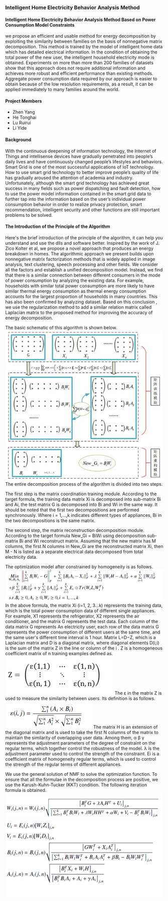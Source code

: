 ### Intelligent Home Electricity Behavior Analysis Method
#### Intelligent Home Electricity Behavior Analysis Method Based on Power Consumption Model Constraints
we propose an efficient and usable method for energy decomposition by exploiting the similarity between families on the basis of nonnegative matrix decomposition. This method is trained by the model of intelligent home data which has detailed electrical information. In the condition of obtaining the total power of the new user, the intelligent household electricity mode is obtained. Experiments on more than more than 200 families of datasets show that this approach does not require additional information and achieves more robust and efficient performance than existing methods. Aggregate power consumption data required by our approach is easier to obtain because of the low resolution requirements, as a result, it can be applied immediately to many families around the world. 
#### Project Members
* Zhen Yang
* He Tonghai
* Lu Ruirui
* Li Yide
#### Background
With the continuous deepening of information technology, the Internet of Things and intellisense devices have gradually penetrated into people’s daily lives and have continuously changed people’s lifestyles and behaviors. Smart Grid is one of the most successful applications of IoT technology. How to use smart grid technology to better improve people’s quality of life has gradually aroused the attention of academia and industry. Unfortunately, although the smart grid technology has achieved great success in many fields such as power dispatching and fault detection, how to use the power model information contained in the smart grid data to further tap into the information based on the user’s individual power consumption behavior in order to realize privacy protection, smart recommendation, intelligent security and other functions are still
important problems to be solved. 
#### The Introduction of the Principle of the Algorithm
Here's the brief introduction of the principle of the algorithm, it can help you understand and use the dlls and software better. Inspired by the work of J. Zico Kolter et al, we propose a novel approach that produces an energy breakdown in homes. The algorithmic approach we present builds upon nonnegative matrix factorization methods that is widely applied in image analysis, text clustering, speech processing and other fields. We consider all the factors and establish a unified decomposition model. Instead, we find that there is a similar connection between different consumers in the mode of power consumption by analyzing the existing data. For example, households with similar total power consumption are more likely to have similar thermal energy consumption as thermal energy consumption accounts for the largest proportion of households in many countries. This has also been confirmed by analyzing dataset. Based on this conclusion , we use the regularization method to add a similar relation matrix called Laplacian matrix to the proposed method for improving the accuracy of energy decomposition.

The basic schematic of this algorithm is shown below.
![pic1](https://github.com/TonghaiHe/Intelligent-Home-Electricity-Behavior-Analysis-Method-Based-on-Power-Consumption-Model-Constraints/blob/master/Picture/pic1.png)
The entire decomposition process of the algorithm is divided into two steps. 

The first step is the matrix coordination training module. According to the target formula, the training data matrix Xi is decomposed into sub-matrix Bi and Ai, the test matrix G is decomposed into Bi and Wi in the same way. It should be noted that the first two decompositions are performed synchronously. Where i = 1,…,k indicates different types of appliances, Bi in the two decompositions is the same matrix. 

The second step, the matrix reconstruction decomposition module. According to the target formula New_Gi = BiWi using decomposition sub-matrix Bi and Wi reconstruct matrix. Assuming that the new matrix has M columns, the first N columns in New_Gi are the reconstructed matrix Xi, then M - N is listed as a separate electrical data decomposed from total electricity data.

The optimization model after constrained by homogeneity is as follows.
![pic2](https://github.com/TonghaiHe/Intelligent-Home-Electricity-Behavior-Analysis-Method-Based-on-Power-Consumption-Model-Constraints/blob/master/Picture/pic2.png)
In the above formula, the matrix Xi (i=1, 2, 3...k) represents the training data, which is the total power consumption data of different single appliances. For example, X1 represents the refrigerator, X2 represents the air conditioner, and the matrix G represents the test data. Each column of the data matrix G represents An electricity user, each row of the data matrix G represents the power consumption of different users at the same time, and the same user's different time interval is 1 hour. Matrix L=D−Z, which is a Laplacian matrix and D is a diagonal matrix, where diagonal elements D(i,i) is the sum of the matrix Z in the line or column of the i . Z is a homogeneous coefficient matrix of n training examples defined as.
![pic3](https://github.com/TonghaiHe/Intelligent-Home-Electricity-Behavior-Analysis-Method-Based-on-Power-Consumption-Model-Constraints/blob/master/Picture/pic3.png)
The ε in the matrix Z is used to measure the similarity between users. Its definition is as follows.
![pic4](https://github.com/TonghaiHe/Intelligent-Home-Electricity-Behavior-Analysis-Method-Based-on-Power-Consumption-Model-Constraints/blob/master/Picture/pic4.png)
The matrix H is an extension of the diagonal matrix and is used to take the first N columns of the matrix to maintain the similarity of overlapping user data. Among them, α β γ represents the adjustment parameters of the degree of constraint on the regular terms, which together control the robustness of the model. λ is the adjustment parameter used to control the strength of the constraint. Ei is a coefficient matrix of homogeneity regular terms, which is used to control the strength of the regular terms of different appliances.

We use the general solution of NMF to solve the optimization function. To ensure that all the formulae in the decomposition process are positive, we use the Karush-Kuhn-Tucker (KKT) condition. The following iteration formula is obtained.
![pic5](https://github.com/TonghaiHe/Intelligent-Home-Electricity-Behavior-Analysis-Method-Based-on-Power-Consumption-Model-Constraints/blob/master/Picture/pic5.png)
![pic6](https://github.com/TonghaiHe/Intelligent-Home-Electricity-Behavior-Analysis-Method-Based-on-Power-Consumption-Model-Constraints/blob/master/Picture/pic6.png)


